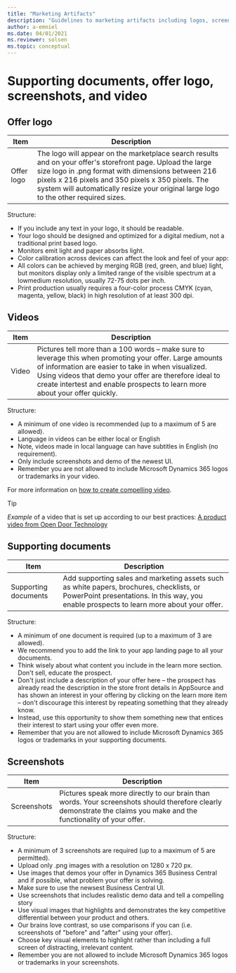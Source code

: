 ```yaml
---
title: "Marketing Artifacts"
description: "Guidelines to marketing artifacts including logos, screenshots, documents and videos"
author: a-emniel
ms.date: 04/01/2021
ms.reviewer: solsen
ms.topic: conceptual
---
```


# Supporting documents, offer logo, screenshots, and video

## Offer logo



| Item| Description |
|-------------|--------------|
|Offer logo | The logo will appear on the marketplace search results and on your offer's storefront page. Upload the large size logo in .png format with dimensions between 216 pixels x 216 pixels and 350 pixels x 350 pixels. The system will automatically resize your original large logo to the other required sizes. |

Structure:
- If you include any text in your logo, it should be readable.  
- Your logo should be designed and optimized for a digital medium, not a traditional print based logo.
- Monitors emit light and paper absorbs light.
- Color calibration across devices can affect the look and feel of your app:
- All colors can be achieved by merging RGB (red, green, and blue) light, but monitors display only a limited range of the visible spectrum at a lowmedium resolution, usually 72-75 dots per inch. 
- Print production usually requires a four-color process CMYK (cyan, magenta, yellow, black) in high resolution of at least 300 dpi.


## Videos
| Item| Description |
|-------------|--------------|
|Video | Pictures tell more than a 100 words – make sure to leverage this when promoting your offer. Large amounts of information are easier to take in when visualized. Using videos that demo your offer are therefore ideal to create intertest and enable prospects to learn more about your offer quickly. |


Structure:
- A minimum of one video is recommended (up to a maximum of 5 are allowed).
- Language in videos can be either local or English
- Note, videos made in local language can have subtitles in English (no requirement).
- Only include screenshots and demo of the newest UI.
- Remember you are not allowed to include Microsoft Dynamics 365 logos or trademarks in your video.

For more information on [how to create compelling video](readiness-how-to-make-compelling-videos.md).

> [!TIP]  
> *Example* of a video that is set up according to our best practices:
> [A product video from Open Door Technology](https://vimeo.com/260138342)


## Supporting documents


| Item| Description |
|-------------|--------------|
|Supporting documents | Add supporting sales and marketing assets such as white papers, brochures, checklists, or PowerPoint presentations. In this way, you enable prospects to learn more about your offer. |


Structure:
- A minimum of one document is required (up to a maximum of 3 are allowed).
- We recommend you to add the link to your app landing page to all your documents.
- Think wisely about what content you include in the learn more section. Don't sell, educate the prospect.
- Don't just include a description of your offer here – the prospect has already read the description in the store front details in AppSource and has shown an interest in your offering by clicking on the learn more item – don't discourage this interest by repeating something that they already know. 
- Instead, use this opportunity to show them something new that entices their interest to start using your offer even more.
- Remember that you are not allowed to include Microsoft Dynamics 365 logos or trademarks in your supporting documents.

## Screenshots

| Item| Description |
|-------------|--------------|
| Screenshots | Pictures speak more directly to our brain than words. Your screenshots should therefore clearly demonstrate the claims you make and the functionality of your offer. |

Structure:
- A minimum of 3 screenshots are required (up to a maximum of 5 are permitted).
- Upload only .png images with a resolution on 1280 x 720 px.
- Use images that demos your offer in Dynamics 365 Business Central and if possible, what problem your offer is solving.
- Make sure to use the newsest Business Central UI. 
- Use screenshots that includes realistic demo data and tell a compelling story 
- Use visual images that highlights and demonstrates the key competitive differential between your product and others.
- Our brains love contrast, so use comparisons if you can (i.e. screenshots of "before" and "after" using your offer).
- Choose key visual elements to highlight rather than including a full screen of distracting, irrelevant content.
- Remember you are not allowed to include Microsoft Dynamics 365 logos or trademarks in your screenshots.
